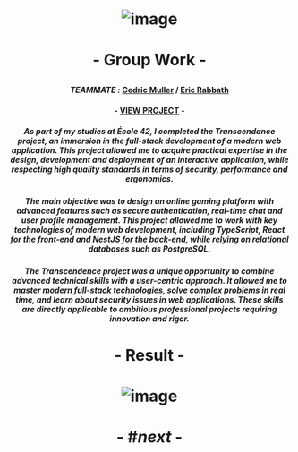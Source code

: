 # <p align="center"> ![image](https://github.com/user-attachments/assets/bf5bb402-0ae5-4e0a-bba7-875501c3923f) </p>

# <p align="center"> - Group Work - </p>

#### <p align="center"> *TEAMMATE :* [Cedric Muller](https://github.com/aceyzz) / [Eric Rabbath](https://github.com/esrch) </p>

#### <p align="center"> - [VIEW PROJECT](https://github.com/aceyzz/ft_transcendence) - </p>

##### <p align="center"> *As part of my studies at École 42, I completed the Transcendance project, an immersion in the full-stack development of a modern web application. This project allowed me to acquire practical expertise in the design, development and deployment of an interactive application, while respecting high quality standards in terms of security, performance and ergonomics.* </p>

##### <p align="center"> *The main objective was to design an online gaming platform with advanced features such as secure authentication, real-time chat and user profile management. This project allowed me to work with key technologies of modern web development, including TypeScript, React for the front-end and NestJS for the back-end, while relying on relational databases such as PostgreSQL.* </p>

##### <p align="center"> *The Transcendence project was a unique opportunity to combine advanced technical skills with a user-centric approach. It allowed me to master modern full-stack technologies, solve complex problems in real time, and learn about security issues in web applications. These skills are directly applicable to ambitious professional projects requiring innovation and rigor.* </p>

# <p align="center">     </p>

# <p align="center"> - Result - </p>

# <p align="center"> ![image](https://github.com/user-attachments/assets/3da40f89-c463-4936-a92c-b90f5979288e) </p>

# <p align="center"> - #*next* - </p>
